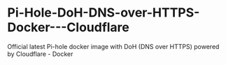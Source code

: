 # Pi-Hole-DoH-DNS-over-HTTPS-Docker---Cloudflare
Official latest Pi-hole docker image with DoH (DNS over HTTPS) powered by Cloudflare - Docker
